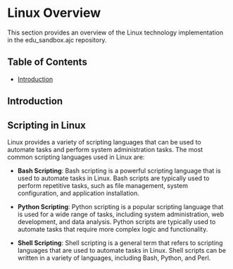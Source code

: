 # Linux Overview

This section provides an overview of the Linux technology implementation in the edu_sandbox.ajc repository.

## Table of Contents

- [Introduction](#introduction)

## Introduction


## Scripting in Linux

Linux provides a variety of scripting languages that can be used to automate tasks and perform system administration tasks. The most common scripting languages used in Linux are:

- **Bash Scripting**: Bash scripting is a powerful scripting language that is used to automate tasks in Linux. Bash scripts are typically used to perform repetitive tasks, such as file management, system configuration, and application installation.

- **Python Scripting**: Python scripting is a popular scripting language that is used for a wide range of tasks, including system administration, web development, and data analysis. Python scripts are typically used to automate tasks that require more complex logic and functionality.

- **Shell Scripting**: Shell scripting is a general term that refers to scripting languages that are used to automate tasks in Linux. Shell scripts can be written in a variety of languages, including Bash, Python, and Perl.
